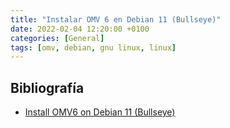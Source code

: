```yaml
---
title: "Instalar OMV 6 en Debian 11 (Bullseye)"
date: 2022-02-04 12:20:00 +0100
categories: [General]
tags: [omv, debian, gnu linux, linux]
---
```





## Bibliografía

- [Install OMV6 on Debian 11 (Bullseye)](https://forum.openmediavault.org/index.php?thread/39490-install-omv6-on-debian-11-bullseye/)
